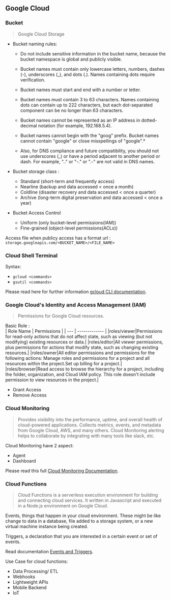 ## Google Cloud

### Bucket

> Google Cloud Storage

- Bucket naming rules:

  - Do not include sensitive information in the bucket name, because the bucket namespace is global and publicly visible.

  - Bucket names must contain only lowercase letters, numbers, dashes (-), underscores (\_), and dots (.). Names containing dots require verification.

  - Bucket names must start and end with a number or letter.

  - Bucket names must contain 3 to 63 characters. Names containing dots can contain up to 222 characters, but each dot-separated component can be no longer than 63 characters.

  - Bucket names cannot be represented as an IP address in dotted-decimal notation (for example, 192.168.5.4).

  - Bucket names cannot begin with the "goog" prefix. Bucket names cannot contain "google" or close misspellings of "google".\*

  - Also, for DNS compliance and future compatibility, you should not use underscores (\_) or have a period adjacent to another period or dash. For example, ".." or "-." or ".-" are not valid in DNS names.

- Bucket storage class :

  - Standard (short-term and frequently access)
  - Nearline (backup and data accessed < once a month)
  - Coldline (disaster recovery and data accessed < once a quarter)
  - Archive (long-term digital preservation and data accessed < once a year)</br>

- Bucket Access Control
  - Uniform (only bucket-level permissions(IAM))
  - Fine-grained (object-level permissions(ACLs))

Access file when publicy access has a format url : `storage.googleapis.com/<BUCKET_NAME>/<FILE_NAME>`

### Cloud Shell Terminal

Syntax:</br>

- `gcloud <commands>`
- `gsutil <commands>`

Please read here for further information [gcloud CLI documentation](https://cloud.google.com/sdk/gcloud).

### Google Cloud's Identity and Access Management (IAM)

> Permissions for Google Cloud resources.</br>

Basic Role : </br>
| Role Name | Permissions |
| --- | ------------- |
|roles/viewer|Permissions for read-only actions that do not affect state, such as viewing (but not modifying) existing resources or data.|
|roles/editor|All viewer permissions, plus permissions for actions that modify state, such as changing existing resources.|
|roles/owner|All editor permissions and permissions for the following actions: Manage roles and permissions for a project and all resources within the project.Set up billing for a project.|
|roles/browser|Read access to browse the hierarchy for a project, including the folder, organization, and Cloud IAM policy. This role doesn't include permission to view resources in the project.|

- Grant Access
- Remove Access

### Cloud Monitoring

> Provides visibility into the performance, uptime, and overall health of cloud-powered applications. Collects metrics, events, and metadata from Google Cloud, AWS, and many others. Cloud Monitoring alerting helps to collaborate by integrating with many tools like slack, etc.

Cloud Monitoring have 2 aspect:

- Agent
- Dashboard

Please read this full [Cloud Monitoring Documentation](https://cloud.google.com/monitoring/docs#).

### Cloud Functions

> Cloud Functions is a serverless execution environment for building and connecting cloud services. It written in Javascript and executed in a Node.js environment on Google Cloud.

Events, things that happen in your cloud environment. These might be like change to data in a database, file added to a storage system, or a new virtual machine instance being created.

Triggers, a declaration that you are interested in a certain event or set of events.

Read documentation [Events and Triggers](https://cloud.google.com/functions/docs/concepts/events-triggers).

Use Case for cloud functions:

- Data Processing/ ETL
- Webhooks
- Lightweight APIs
- Mobile Backend
- IoT

